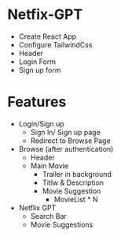 # Netfix-GPT

- Create React App
- Configure TailwindCss
- Header
- Login Form
- Sign up form


# Features
- Login/Sign up
  - Sign In/ Sign up page
  - Redirect to Browse Page
- Browse (after authentication)
  - Header
  - Main Movie
    - Trailer in background
    - Titlw & Description
    - Movie Suggestion
      - MovieList * N
- Netflix GPT
   - Search Bar
   - Movie Suggestions
